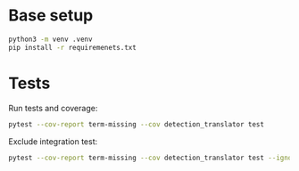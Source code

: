 # Base setup

```bash
python3 -m venv .venv
pip install -r requiremenets.txt
```

# Tests
Run tests and coverage:
```bash
pytest --cov-report term-missing --cov detection_translator test
```
Exclude integration test:
```bash
pytest --cov-report term-missing --cov detection_translator test --ignore=test/test_integration.py 
```